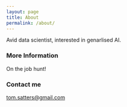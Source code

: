 ```yaml
---
layout: page
title: About
permalink: /about/
---
```


Avid data scientist, interested in genarlised AI.

### More Information

On the job hunt!

### Contact me

[tom.satters@gmail.com](mailto:tom@satters.com)